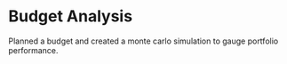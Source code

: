 # Budget Analysis

Planned a budget and created a monte carlo simulation to gauge portfolio performance.
